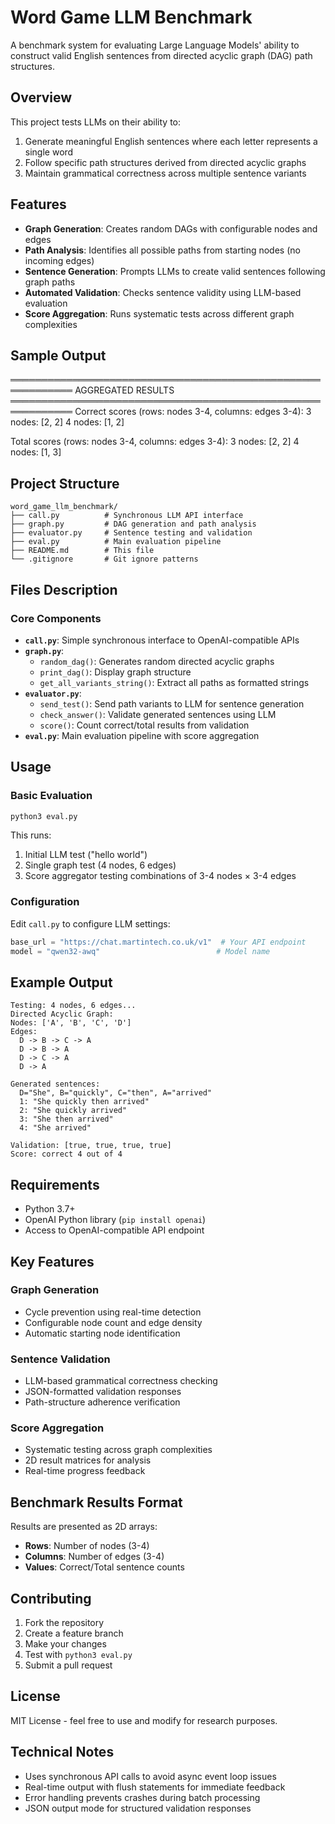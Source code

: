 # Word Game LLM Benchmark

A benchmark system for evaluating Large Language Models' ability to construct valid English sentences from directed acyclic graph (DAG) path structures.

## Overview

This project tests LLMs on their ability to:
1. Generate meaningful English sentences where each letter represents a single word
2. Follow specific path structures derived from directed acyclic graphs
3. Maintain grammatical correctness across multiple sentence variants

## Features

- **Graph Generation**: Creates random DAGs with configurable nodes and edges
- **Path Analysis**: Identifies all possible paths from starting nodes (no incoming edges)
- **Sentence Generation**: Prompts LLMs to create valid sentences following graph paths
- **Automated Validation**: Checks sentence validity using LLM-based evaluation
- **Score Aggregation**: Runs systematic tests across different graph complexities

## Sample Output

════════════════════════════════════════════════════════════
AGGREGATED RESULTS
════════════════════════════════════════════════════════════
Correct scores (rows: nodes 3-4, columns: edges 3-4):
  3 nodes: [2, 2]
  4 nodes: [1, 2]

Total scores (rows: nodes 3-4, columns: edges 3-4):
  3 nodes: [2, 2]
  4 nodes: [1, 3]
  
## Project Structure

```
word_game_llm_benchmark/
├── call.py          # Synchronous LLM API interface
├── graph.py         # DAG generation and path analysis
├── evaluator.py     # Sentence testing and validation
├── eval.py          # Main evaluation pipeline
├── README.md        # This file
└── .gitignore       # Git ignore patterns
```

## Files Description

### Core Components

- **`call.py`**: Simple synchronous interface to OpenAI-compatible APIs
- **`graph.py`**: 
  - `random_dag()`: Generates random directed acyclic graphs
  - `print_dag()`: Display graph structure
  - `get_all_variants_string()`: Extract all paths as formatted strings
- **`evaluator.py`**:
  - `send_test()`: Send path variants to LLM for sentence generation
  - `check_answer()`: Validate generated sentences using LLM
  - `score()`: Count correct/total results from validation
- **`eval.py`**: Main evaluation pipeline with score aggregation

## Usage

### Basic Evaluation
```bash
python3 eval.py
```

This runs:
1. Initial LLM test ("hello world")
2. Single graph test (4 nodes, 6 edges)
3. Score aggregator testing combinations of 3-4 nodes × 3-4 edges

### Configuration

Edit `call.py` to configure LLM settings:
```python
base_url = "https://chat.martintech.co.uk/v1"  # Your API endpoint
model = "qwen32-awq"                          # Model name
```

## Example Output

```
Testing: 4 nodes, 6 edges...
Directed Acyclic Graph:
Nodes: ['A', 'B', 'C', 'D']
Edges:
  D -> B -> C -> A
  D -> B -> A
  D -> C -> A
  D -> A

Generated sentences:
  D="She", B="quickly", C="then", A="arrived"
  1: "She quickly then arrived"
  2: "She quickly arrived"
  3: "She then arrived"
  4: "She arrived"

Validation: [true, true, true, true]
Score: correct 4 out of 4
```

## Requirements

- Python 3.7+
- OpenAI Python library (`pip install openai`)
- Access to OpenAI-compatible API endpoint

## Key Features

### Graph Generation
- Cycle prevention using real-time detection
- Configurable node count and edge density
- Automatic starting node identification

### Sentence Validation
- LLM-based grammatical correctness checking
- JSON-formatted validation responses
- Path-structure adherence verification

### Score Aggregation
- Systematic testing across graph complexities
- 2D result matrices for analysis
- Real-time progress feedback

## Benchmark Results Format

Results are presented as 2D arrays:
- **Rows**: Number of nodes (3-4)
- **Columns**: Number of edges (3-4)
- **Values**: Correct/Total sentence counts

## Contributing

1. Fork the repository
2. Create a feature branch
3. Make your changes
4. Test with `python3 eval.py`
5. Submit a pull request

## License

MIT License - feel free to use and modify for research purposes.

## Technical Notes

- Uses synchronous API calls to avoid async event loop issues
- Real-time output with flush statements for immediate feedback
- Error handling prevents crashes during batch processing
- JSON output mode for structured validation responses
